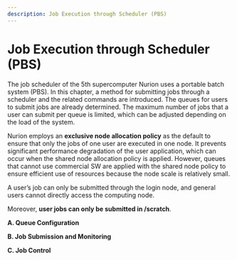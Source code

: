 ```yaml
---
description: Job Execution through Scheduler (PBS)
---
```


# Job Execution through Scheduler (PBS)

The job scheduler of the 5th supercomputer Nurion uses a portable batch system (PBS). In this chapter, a method for submitting jobs through a scheduler and the related commands are introduced. The queues for users to submit jobs are already determined. The maximum number of jobs that a user can submit per queue is limited, which can be adjusted depending on the load of the system.

&#x20;

Nurion employs an **exclusive node allocation policy** as the default to ensure that only the jobs of one user are executed in one node. It prevents significant performance degradation of the user application, which can occur when the shared node allocation policy is applied. However, queues that cannot use commercial SW are applied with the shared node policy to ensure efficient use of resources because the node scale is relatively small.

&#x20;

A user’s job can only be submitted through the login node, and general users cannot directly access the computing node.

&#x20;

Moreover, **user jobs can only be submitted in /scratch**.



**A. Queue Configuration**

**B. Job Submission and Monitoring**

**C. Job Control**
